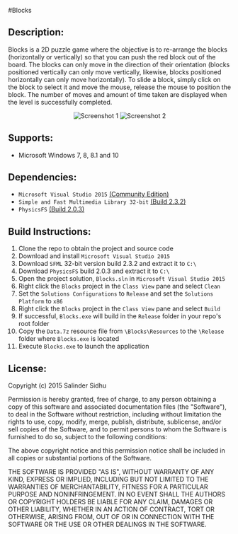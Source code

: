 #Blocks

Description:
-------------
Blocks is a 2D puzzle game where the objective is to re-arrange the blocks (horizontally or vertically) so that you can push
the red block out of the board. The blocks can only move in the direction of their orientation (blocks positioned vertically can only
move vertically, likewise, blocks positioned horizontally can only move horizontally). To slide a block, simply click on the block to 
select it and move the mouse, release the mouse to position the block. The number of moves and amount of time taken are displayed when the 
level is successfully completed.

<p align="center">
	<img src="http://i1379.photobucket.com/albums/ah129/SalinderSid/screenshot1_zpsoxlag9ny.png" alt="Screenshot 1"/>
	<img src="http://i1379.photobucket.com/albums/ah129/SalinderSid/screenshot2_zpsldqo5nu1.png" alt="Screenshot 2"/>
</p>

Supports:
-------------
- Microsoft Windows 7, 8, 8.1 and 10

Dependencies:
-------------
- `Microsoft Visual Studio 2015` [(Community Edition)](https://www.visualstudio.com/en-us/downloads/download-visual-studio-vs.aspx)
- `Simple and Fast Multimedia Library 32-bit` [(Build 2.3.2)](http://www.sfml-dev.org/download.php)
- `PhysicsFS` [(Build 2.0.3)](https://icculus.org/physfs/)

Build Instructions:
-------------
1. Clone the repo to obtain the project and source code
2. Download and install `Microsoft Visual Studio 2015`
3. Download `SFML` 32-bit version build 2.3.2 and extract it to `C:\`
4. Download `PhysicsFS` build 2.0.3 and extract it to `C:\`
5. Open the project solution, `Blocks.sln` in `Microsoft Visual Studio 2015`
6. Right click the `Blocks` project in the `Class View` pane and select `Clean`
7. Set the `Solutions Configurations` to `Release` and set the `Solutions Platform` to `x86`
8. Right click the `Blocks` project in the `Class View` pane and select `Build`
9. If successful, `Blocks.exe` will build in the `Release` folder in your repo's root folder
10. Copy the `Data.7z` resource file from `\Blocks\Resources` to the `\Release` folder where `Blocks.exe` is located
11. Execute `Blocks.exe` to launch the application

License:
-------------
Copyright (c) 2015 Salinder Sidhu

Permission is hereby granted, free of charge, to any person obtaining a copy of this software and associated documentation files (the "Software"), to deal in the Software without restriction, including without limitation the rights to use, copy, modify, merge, publish, distribute, sublicense, and/or sell copies of the Software, and to permit persons to whom the Software is furnished to do so, subject to the following conditions:

The above copyright notice and this permission notice shall be included in all copies or substantial portions of the Software.

THE SOFTWARE IS PROVIDED "AS IS", WITHOUT WARRANTY OF ANY KIND, EXPRESS OR IMPLIED, INCLUDING BUT NOT LIMITED TO THE WARRANTIES OF MERCHANTABILITY, FITNESS FOR A PARTICULAR PURPOSE AND NONINFRINGEMENT. IN NO EVENT SHALL THE AUTHORS OR COPYRIGHT HOLDERS BE LIABLE FOR ANY CLAIM, DAMAGES OR OTHER LIABILITY, WHETHER IN AN ACTION OF CONTRACT, TORT OR OTHERWISE, ARISING FROM, OUT OF OR IN CONNECTION WITH THE SOFTWARE OR THE USE OR OTHER DEALINGS IN THE SOFTWARE.
